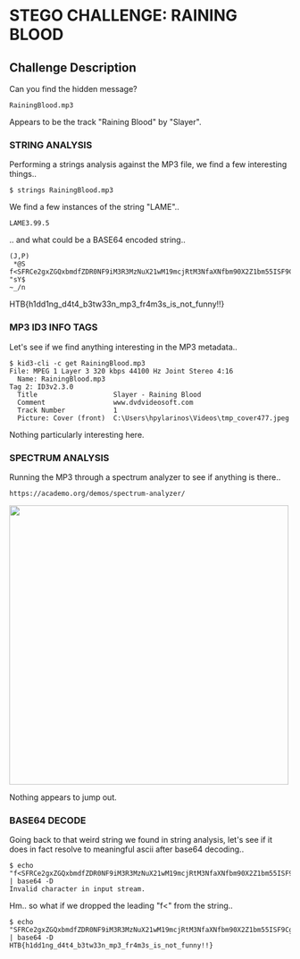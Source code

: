 # STEGO CHALLENGE: RAINING BLOOD

## Challenge Description
Can you find the hidden message?

```
RainingBlood.mp3
```

Appears to be the track "Raining Blood" by "Slayer".

### STRING ANALYSIS

Performing a strings analysis against the MP3 file, we find a few interesting
things..

```
$ strings RainingBlood.mp3
```

We find a few instances of the string "LAME"..

```
LAME3.99.5
```

.. and what could be a BASE64 encoded string..

```
(J,P)
 *@S
f<SFRCe2gxZGQxbmdfZDR0NF9iM3R3MzNuX21wM19mcjRtM3NfaXNfbm90X2Z1bm55ISF9Cg==
"sY$
~_/n
```

HTB{h1dd1ng_d4t4_b3tw33n_mp3_fr4m3s_is_not_funny!!}


### MP3 ID3 INFO TAGS

Let's see if we find anything interesting in the MP3 metadata..

```
$ kid3-cli -c get RainingBlood.mp3 
File: MPEG 1 Layer 3 320 kbps 44100 Hz Joint Stereo 4:16
  Name: RainingBlood.mp3
Tag 2: ID3v2.3.0
  Title                   Slayer - Raining Blood
  Comment                 www.dvdvideosoft.com
  Track Number            1
  Picture: Cover (front)  C:\Users\hpylarinos\Videos\tmp_cover477.jpeg
```

Nothing particularly interesting here.

### SPECTRUM ANALYSIS

Running the MP3 through a spectrum analyzer to see if anything is there..

```
https://academo.org/demos/spectrum-analyzer/
```

<img src="https://github.com/fortyfunbobby/security-projects/blob/master/hackthebox/stego/raining-blood/spectrum.analyzer.jpg" width=500px/>

Nothing appears to jump out.

### BASE64 DECODE

Going back to that weird string we found in string analysis, let's see if it
does in fact resolve to meaningful ascii after base64 decoding..

```
$ echo "f<SFRCe2gxZGQxbmdfZDR0NF9iM3R3MzNuX21wM19mcjRtM3NfaXNfbm90X2Z1bm55ISF9Cg==" | base64 -D
Invalid character in input stream.
```

Hm.. so what if we dropped the leading "f<" from the string..

```
$ echo "SFRCe2gxZGQxbmdfZDR0NF9iM3R3MzNuX21wM19mcjRtM3NfaXNfbm90X2Z1bm55ISF9Cg==" | base64 -D
HTB{h1dd1ng_d4t4_b3tw33n_mp3_fr4m3s_is_not_funny!!}
```
